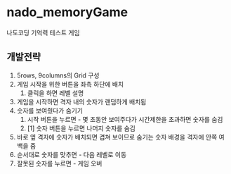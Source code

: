# nado_memoryGame
나도코딩 기억력 테스트 게임

## 개발전략 
1. 5rows, 9columns의 Grid 구성
2. 게임 시작을 위한 버튼을 좌측 하단에 배치
   1. 클릭을 하면 레벨 설명
3. 게임을 시작하면 격자 내의 숫자가 랜덤하게 배치됨
4. 숫자를 보여줬다가 숨기기
   1. 시작 버튼을 누르면 - 몇 초동안 보여주다가 시간제한을 초과하면 숫자를 숨김
   2. [1] 숫자 버튼을 누르면 나머지 숫자를 숨김
5. 바로 옆 격자에 숫자가 배치되면 겹쳐 보이므로 숨기는 숫자 배경을 격자에 안쪽 여백을 줌
6. 순서대로 숫자를 맞추면 - 다음 레벨로 이동
7. 잘못된 숫자를 누르면 - 게임 오버